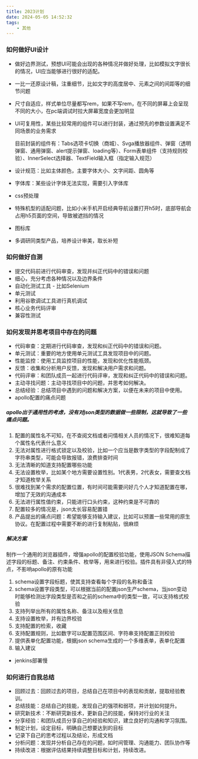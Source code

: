 ```yaml
---
title: 2023计划
date: 2024-05-05 14:52:32
tags:
	- 其他
---
```

### 如何做好UI设计

- 做好边界测试，预想UI可能会出现的各种情况并做好处理，比如模拟文字很长的情况，UI应当能够进行很好的适配。

- 一比一还原设计稿，注重细节，比如文字的高度居中、元素之间的间距等的细节问题

- 尺寸自适应，样式单位尽量都写rem，如果不写rem，在不同的屏幕上会呈现不同的大小，在pc端调试时拉大屏幕宽度会更加明显

- UI可复用性，某些比较常用的组件可以进行封装，通过预先的参数设置满足不同场景的业务需求

  目前封装的组件有：Tabs选项卡切换（商城）、Svga播放器组件、弹窗（透明弹窗、通用弹窗、alert提示弹窗、loading等）、Form表单组件（支持规则校验）、InnerSelect选择器、TextField输入框（指定输入规范）

- 设计规范：比如主体颜色，主要字体大小、文字间距、圆角等

- 字体库：某些设计字体无法实现，需要引入字体库

- css预处理

- 特殊机型的适配问题，比如小米手机开启经典导航设置打开h5时，底部导航会占用h5页面的空间，导致被遮挡的情况

- 图标库

- 多调研同类型产品，培养设计审美，取长补短

### 如何做好自测

- 提交代码前进行代码审查，发现并纠正代码中的错误和问题
- 细心，充分考虑各种情况以及边界条件
- 自动化测试工具 - 比如Selenium
- 单元测试
- 利用谷歌调试工具进行真机调试
- 核心业务代码评审
- 兼容性测试

### 如何发现并思考项目中存在的问题

- 代码审查：定期进行代码审查，发现和纠正代码中的错误和问题。
- 单元测试：重要的地方使用单元测试工具发现项目中的问题。
- 性能监控：使用工具监控项目的性能，发现和优化性能瓶颈。
- 反馈：收集和分析用户反馈，发现和解决用户需求和问题。
- 代码评审：和团队成员一起进行代码评审，发现和纠正代码中的错误和问题。
- 主动寻找问题：主动寻找项目中的问题，并思考如何解决。
- 总结经验：总结项目中遇到的问题和解决方案，以便在未来的项目中使用。
- apollo配置的痛点问题

##### apollo出于通用性的考虑，没有对json类型的数据做一些限制，这就导致了一些痛点问题。

1. 配置的属性名不可知，在不查阅文档或者问情相关人员的情况下，很难知道每个属性名代表什么意义
2. 无法对属性进行格式锁定以及校验，比如一个应当是数字类型的字段配制成了字符串类型，可能会导致报错，浪费排查时间
3. 无法清晰的知道支持配置哪些功能
4. 无法设置枚举，比如某个地方需要设置性别。1代表男，2代表女，需要查文档才知道枚举关系
5. 很难找到某个需求的配置位置，有时间可能需要问好几个人才知道配置在哪，增加了无效的沟通成本
6. 无法进行属性值约束，只能进行口头约束，这种约束是不可靠的
7. 配置较多的情况是，json太长容易配置错
8. 产品提出的痛点问题：希望能够支持输入建议，比如可以预置一些常用的原生协议。在配置过程中需要不断的进行复制粘贴，很麻烦

##### 解决方案

制作一个通用的浏览器插件，增强apollo的配置校验功能，使用JSON Schema描述字段的标题、备注、约束条件、枚举等，用来进行校验。插件具有非侵入式的特点，不影响apollo的原有功能

1. schema设置字段标题，使其支持查看每个字段的名称和备注
2. schema设置字段类型，可以根据当前的配置json生产schema，当json变动时能够检测出字段类型是否和之前的schema中的类型一致，可以支持格式校验
3. 支持列举出所有的属性名称、备注以及相关信息
4. 支持设置枚举，并有边界校验
5. 支持配置的检索，收藏
6. 支持配置规则，比如数字可以配置范围区间、字符串支持配置正则校验
7. 提供表单化配置功能，根据json schema生成的一个多维表单，表单化配置
8. 输入建议

- jenkins部署慢

### 如何进行自我总结

- 回顾过去：回顾过去的项目，总结自己在项目中的表现和贡献，提取经验教训。
- 总结技能：总结自己的技能，发现自己的强项和弱项，并计划如何提升。
- 研究新技术：不断研究新技术，更新自己的技能，保持对行业的关注
- 分享经验：和团队成员分享自己的经验和知识，建立良好的沟通和学习氛围。
- 制定计划，设定目标，明确自己想要达到的目标
- 记录下自己的思考过程以及结论，形成文档
- 分析问题：发现并分析自己存在的问题，如时间管理、沟通能力、团队协作等
- 持续改进：根据评估结果持续调整目标和计划，持续改进。